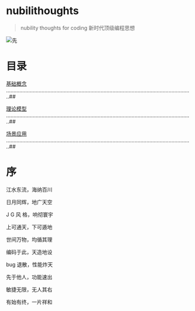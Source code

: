 # nubilithoughts
> nubility thoughts for coding  新时代顶级编程思想

![先](http://7u.isaacxu.com/tqvy0t.png)


# 目录

[基础概念](./basic.md) ..............................................................................................................................##

[理论模型](./theory.md) ..............................................................................................................................##

[场景应用](./scenes.md) ..............................................................................................................................##


# 序

江水东流，海纳百川

日月同辉，地广天空

J G 风 格，响彻寰宇

上可通天，下可遁地

世间万物，均循其理

编码于此，天造地设

bug 退散，性能炸天

先于他人，功能速出

敏捷无限，无人其右

有始有终，一片祥和






